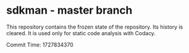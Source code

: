 # sdkman - master branch

This repository contains the frozen state of the repository.
Its history is cleared. It is used only for static code
analysis with Codacy.

Commit Time: 1727834370